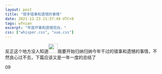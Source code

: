 ```yaml
---
layout: post
title: "很多错事和遗憾的事情"
date: 2021-12-23 21:57:49 UTC+8
tags: wfnian
excerpt: "年度坏事和遗憾坦白，"
css: ["whisper.css", "xue.css"]
---
```


<p class="pp">反正这个地方没人知道<img class="BDE_Smiley" width="30" height="30" changedsize="false" src="https://gsp0.baidu.com/5aAHeD3nKhI2p27j8IqW0jdnxx1xbK/tb/editor/images/client/image_emoticon25.png" style="letter-spacing: 0.544px;"/>我要开始归纳归纳今年干过的错事和遗憾的事情，不然良心过不去，下篇应该又是一年一度的总结了</p>

<!-- <div class="s-index">01</div>
<div class="s-title">弥天大谎</div>
<p class="s-content">首先最初这不是一个谎言，只是很久很久之前的一个备选项，后来随着时间渐渐变成了谎言。最开始，我爸问我要是找不到工作咋办，我就说实在找不到就干老本行呗，他没赞成也没反对，其实公务员好也不好，不好在哪里只有自己人清楚，他就是嗯了一声。后来关于更大的转折其实来自几个老师的谈话，而且根本上改变了我的想法的是今年师兄们的秋招工作，真的太好了。对外一直宣称我考公，躺平，不和大家卷，这也好，成了个挡箭牌，也跳出了被整个实验室五六十人议论谁谁谁最卷的话题。大家都宁愿相信我考公，卷不卷都和他们无关。同学问我你毕业啥打算，去哪个大厂，答曰考公，七大姑八大姨问我啥打算，考公，谁问都是，考公。姑且这样也挺好。知道的也仅仅是实验室的几个博士师兄。</p>
<div class="s-index">02</div>
<div class="s-title">三大</div>
<p class="s-content">一想起三大来我就难受，生活欠了他太多太多。</p>
<div class="s-index">03</div>
<p class="s-content">想起关于我那个智障妹妹，四月份的时候吵架，为啥吵架，说起原因来现在觉得真的是过分了昂，就讨论政治，结果就吵起来了，我破口大骂，你们文科生都是废物，学了掩盖过的历史书就觉得懂历史了，我也其实真是，逮着痛点就骂，当年她文理分科，所有人都反对她学文科，只有我，说你喜欢啥就选啥好了，一直在支持着她。而那次吵架我直接否定了自己的观点，否定了他喜欢的文科，吵完后就一直没理，一两个月没理他，当然也有手头忙的东西，忘了这家伙了，然后突然六月份打电话，你怎么不理我，今天我生日啊，我不找你你就一直不找我了吗，我是你妹妹啊，当初那一瞬间就超级无敌愧疚。“男孩子要阳光一点，不过我觉得你不是不阳光，你的阳光虽然灿烂，但是没有热度”，“知道了知道了，当初就不应该让王女士退出文坛的”，哎这个没心没肺的憨货。</p>
<div class="s-index">04</div>
<p class="s-content">前段时间大规模清理手机相册的时候，发现一张d大鸽的聊天记录，是拉黑前的一段话，“小心我拉黑你”，“来啊来啊谁怕”，“QQ删除你，B站取关你，微信屏蔽你”，“切，谁稀罕”，“你再发一条信息”，“❗”，笑死我了真的是。在五楼的时候我和邓大鸽是同桌，他像个小废物，啥都不会，还焦虑，笑死我了，哦最后一次拉黑后，我竟然无意间发现了他的微博，笑死了，我还经常“偷窥”，啊罪过罪过，这该死的好奇心。不过后来他改名了，找不到了，太可惜了应该找个小号关注起来的。。。。。。他有个说我的微博，说本来那么好的朋友突然就如同陌生人，真想评论，又怕他发现我偷偷关注他吓到他。真的笑死我了。不过他虽然菜，但是研二以来真的好认真，也快发论文了，加油吧，还好现在关系和之前差不多了，不过真的不敢再竖中指了。。。还欠一顿火锅。。毕业前再说吧。对他最抱歉的时候当属他开题答辩的时候看着他微微颤抖的样子，还有被张老师叫去检查程序效果的时候转发锦鲤并且很紧张的样子，而唤醒我良知和让我抛弃抛弃所谓偏激和偏见的是李老师的个性签名：“一帚扫尽门前叶，百禅修得玻璃心。功高盖世名不显，一生渡尽有缘人”，能帮到就帮帮吧，其实他很善良。</p> -->

<!-- <div class="s-index">05</div>
<p class="s-content">其实我给任何人没有说过包括刘洋，大一的事情</p> -->
<!-- <div class="s-index">06</div>
<p class="s-content">wxl，唉。</p>
<div class="s-index">07</div>
<p class="s-content">我这样的人，骨子里充满了傲慢，然后用不善言辞的外表将其装饰了起来，一遍又一遍无形中伤害着身边的人，我可从此改了罢。</p>
<div class="s-index">08</div>
<p class="s-content">我之前经常吐槽张老师，和胡老师，对不起对不起，刚来实验室的小学妹都觉得张老师明显对我偏心，别人犯错直接被骂，我犯错是笑着理论，啊，就之前还吐槽他，良心过不去。</p>  -->
<div class="s-index">09</div>
<p class="s-content"></p>
